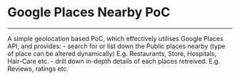 # Google Places Nearby PoC
-----------------------------
A simple geolocation based PoC, which effectively utilises Google Places API, and provides:
	- search for  or list down the Public places nearby (type of place can be altered dynamically) E.g. Restaurants, Store, Hospitals, Hair-Care etc.
	- drill down in-depth details of each places retreived. E.g. Reviews, ratings etc. 
